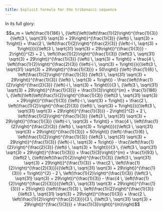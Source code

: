 ```yaml
---
title: Explicit formula for the tribonacci sequence
---
```


In its full glory:

$$a_m = \left(\frac{1}{186} \, {\left({\left(\left(\frac{1}{2}\right)^{\frac{1}{3}} {\left(3 \, \sqrt{31} \sqrt{3} + 29\right)}^{\frac{1}{3}} {\left(i \, \sqrt{3} + 1\right)} + \frac{2 \, \left(\frac{1}{2}\right)^{\frac{2}{3}} {\left(-i \, \sqrt{3} + 1\right)}}{{\left(3 \, \sqrt{31} \sqrt{3} + 29\right)}^{\frac{1}{3}}} - 2\right)}^{2} + 2 \, \left(\frac{1}{2}\right)^{\frac{1}{3}} {\left(3 \, \sqrt{31} \sqrt{3} + 29\right)}^{\frac{1}{3}} {\left(i \, \sqrt{3} + 1\right)} + \frac{4 \, \left(\frac{1}{2}\right)^{\frac{2}{3}} {\left(-i \, \sqrt{3} + 1\right)}}{{\left(3 \, \sqrt{31} \sqrt{3} + 29\right)}^{\frac{1}{3}}} + 50\right)} {\left(-\frac{1}{6} \, \left(\frac{1}{2}\right)^{\frac{1}{3}} {\left(3 \, \sqrt{31} \sqrt{3} + 29\right)}^{\frac{1}{3}} {\left(i \, \sqrt{3} + 1\right)} - \frac{\left(\frac{1}{2}\right)^{\frac{2}{3}} {\left(-i \, \sqrt{3} + 1\right)}}{3 \, {\left(3 \, \sqrt{31} \sqrt{3} + 29\right)}^{\frac{1}{3}}} + \frac{1}{3}\right)}^{m} + \frac{1}{186} \, {\left({\left(\left(\frac{1}{2}\right)^{\frac{1}{3}} {\left(3 \, \sqrt{31} \sqrt{3} + 29\right)}^{\frac{1}{3}} {\left(-i \, \sqrt{3} + 1\right)} + \frac{2 \, \left(\frac{1}{2}\right)^{\frac{2}{3}} {\left(i \, \sqrt{3} + 1\right)}}{{\left(3 \, \sqrt{31} \sqrt{3} + 29\right)}^{\frac{1}{3}}} - 2\right)}^{2} + 2 \, \left(\frac{1}{2}\right)^{\frac{1}{3}} {\left(3 \, \sqrt{31} \sqrt{3} + 29\right)}^{\frac{1}{3}} {\left(-i \, \sqrt{3} + 1\right)} + \frac{4 \, \left(\frac{1}{2}\right)^{\frac{2}{3}} {\left(i \, \sqrt{3} + 1\right)}}{{\left(3 \, \sqrt{31} \sqrt{3} + 29\right)}^{\frac{1}{3}}} + 50\right)} {\left(-\frac{1}{6} \, \left(\frac{1}{2}\right)^{\frac{1}{3}} {\left(3 \, \sqrt{31} \sqrt{3} + 29\right)}^{\frac{1}{3}} {\left(-i \, \sqrt{3} + 1\right)} - \frac{\left(\frac{1}{2}\right)^{\frac{2}{3}} {\left(i \, \sqrt{3} + 1\right)}}{3 \, {\left(3 \, \sqrt{31} \sqrt{3} + 29\right)}^{\frac{1}{3}}} + \frac{1}{3}\right)}^{m} + \frac{1}{93} \, {\left(2 \, {\left(\left(\frac{1}{2}\right)^{\frac{1}{3}} {\left(3 \, \sqrt{31} \sqrt{3} + 29\right)}^{\frac{1}{3}} + \frac{2 \, \left(\frac{1}{2}\right)^{\frac{2}{3}}}{{\left(3 \, \sqrt{31} \sqrt{3} + 29\right)}^{\frac{1}{3}}} + 1\right)}^{2} - 2 \, \left(\frac{1}{2}\right)^{\frac{1}{3}} {\left(3 \, \sqrt{31} \sqrt{3} + 29\right)}^{\frac{1}{3}} - \frac{4 \, \left(\frac{1}{2}\right)^{\frac{2}{3}}}{{\left(3 \, \sqrt{31} \sqrt{3} + 29\right)}^{\frac{1}{3}}} + 25\right)} {\left(\frac{1}{3} \, \left(\frac{1}{2}\right)^{\frac{1}{3}} {\left(3 \, \sqrt{31} \sqrt{3} + 29\right)}^{\frac{1}{3}} + \frac{2 \, \left(\frac{1}{2}\right)^{\frac{2}{3}}}{3 \, {\left(3 \, \sqrt{31} \sqrt{3} + 29\right)}^{\frac{1}{3}}} + \frac{1}{3}\right)}^{m}\right)$$
